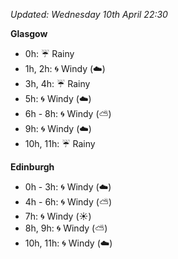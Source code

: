*Updated: Wednesday 10th April 22:30*

**Glasgow**

* 0h: :umbrella: Rainy
* 1h, 2h: :cyclone: Windy (:cloud:)
* 3h, 4h: :umbrella: Rainy
* 5h: :cyclone: Windy (:cloud:)
* 6h - 8h: :cyclone: Windy (:partly_sunny:)
* 9h: :cyclone: Windy (:cloud:)
* 10h, 11h: :umbrella: Rainy

**Edinburgh**

* 0h - 3h: :cyclone: Windy (:cloud:)
* 4h - 6h: :cyclone: Windy (:partly_sunny:)
* 7h: :cyclone: Windy (:sunny:)
* 8h, 9h: :cyclone: Windy (:partly_sunny:)
* 10h, 11h: :cyclone: Windy (:cloud:)
